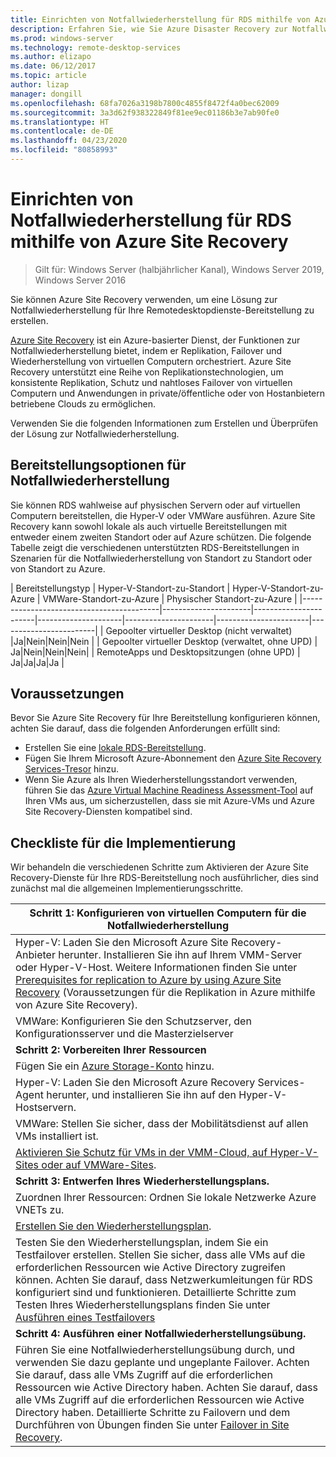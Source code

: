 ```yaml
---
title: Einrichten von Notfallwiederherstellung für RDS mithilfe von Azure Disaster Recovery
description: Erfahren Sie, wie Sie Azure Disaster Recovery zur Notfallwiederherstellung für eine RDS-Bereitstellung verwenden
ms.prod: windows-server
ms.technology: remote-desktop-services
ms.author: elizapo
ms.date: 06/12/2017
ms.topic: article
author: lizap
manager: dongill
ms.openlocfilehash: 68fa7026a3198b7800c4855f8472f4a0bec62009
ms.sourcegitcommit: 3a3d62f938322849f81ee9ec01186b3e7ab90fe0
ms.translationtype: HT
ms.contentlocale: de-DE
ms.lasthandoff: 04/23/2020
ms.locfileid: "80858993"
---
```

# <a name="set-up-disaster-recovery-for-rds-using-azure-site-recovery"></a>Einrichten von Notfallwiederherstellung für RDS mithilfe von Azure Site Recovery

>Gilt für: Windows Server (halbjährlicher Kanal), Windows Server 2019, Windows Server 2016

Sie können Azure Site Recovery verwenden, um eine Lösung zur Notfallwiederherstellung für Ihre Remotedesktopdienste-Bereitstellung zu erstellen. 

[Azure Site Recovery](/azure/site-recovery/site-recovery-overview) ist ein Azure-basierter Dienst, der Funktionen zur Notfallwiederherstellung bietet, indem er Replikation, Failover und Wiederherstellung von virtuellen Computern orchestriert. Azure Site Recovery unterstützt eine Reihe von Replikationstechnologien, um konsistente Replikation, Schutz und nahtloses Failover von virtuellen Computern und Anwendungen in private/öffentliche oder von Hostanbietern betriebene Clouds zu ermöglichen. 

Verwenden Sie die folgenden Informationen zum Erstellen und Überprüfen der Lösung zur Notfallwiederherstellung.

## <a name="disaster-recovery-deployment-options"></a>Bereitstellungsoptionen für Notfallwiederherstellung

Sie können RDS wahlweise auf physischen Servern oder auf virtuellen Computern bereitstellen, die Hyper-V oder VMWare ausführen. Azure Site Recovery kann sowohl lokale als auch virtuelle Bereitstellungen mit entweder einem zweiten Standort oder auf Azure schützen. Die folgende Tabelle zeigt die verschiedenen unterstützten RDS-Bereitstellungen in Szenarien für die Notfallwiederherstellung von Standort zu Standort oder von Standort zu Azure.

| Bereitstellungstyp                          | Hyper-V-Standort-zu-Standort | Hyper-V-Standort-zu-Azure | VMWare-Standort-zu-Azure | Physischer Standort-zu-Azure |
|------------------------------------------|----------------------|-----------------------|---------------------|----------------------|-----------------------|------------------------|
| Gepoolter virtueller Desktop (nicht verwaltet)       |Ja|Nein|Nein|Nein |
| Gepoolter virtueller Desktop (verwaltet, ohne UPD) | Ja|Nein|Nein|Nein|
| RemoteApps und Desktopsitzungen (ohne UPD) | Ja|Ja|Ja|Ja  |

## <a name="prerequisites"></a>Voraussetzungen

Bevor Sie Azure Site Recovery für Ihre Bereitstellung konfigurieren können, achten Sie darauf, dass die folgenden Anforderungen erfüllt sind:

- Erstellen Sie eine [lokale RDS-Bereitstellung](rds-deploy-infrastructure.md).
- Fügen Sie Ihrem Microsoft Azure-Abonnement den [Azure Site Recovery Services-Tresor](/azure/site-recovery/site-recovery-vmm-to-azure#create-a-recovery-services-vault) hinzu.
- Wenn Sie Azure als Ihren Wiederherstellungsstandort verwenden, führen Sie das [Azure Virtual Machine Readiness Assessment-Tool](https://azure.microsoft.com/downloads/vm-readiness-assessment/) auf Ihren VMs aus, um sicherzustellen, dass sie mit Azure-VMs und Azure Site Recovery-Diensten kompatibel sind.
 
## <a name="implementation-checklist"></a>Checkliste für die Implementierung

Wir behandeln die verschiedenen Schritte zum Aktivieren der Azure Site Recovery-Dienste für Ihre RDS-Bereitstellung noch ausführlicher, dies sind zunächst mal die allgemeinen Implementierungsschritte.

| **Schritt 1: Konfigurieren von virtuellen Computern für die Notfallwiederherstellung**                                                                                                                                                                                               |
|--------------------------------------------------------------------------------------------------------------------------------------------------------------------------------------------------------------------------------------------|
| Hyper-V: Laden Sie den Microsoft Azure Site Recovery-Anbieter herunter. Installieren Sie ihn auf Ihrem VMM-Server oder Hyper-V-Host. Weitere Informationen finden Sie unter [Prerequisites for replication to Azure by using Azure Site Recovery](/azure/site-recovery/site-recovery-prereq) (Voraussetzungen für die Replikation in Azure mithilfe von Azure Site Recovery).                                                                                                                             |
| VMWare: Konfigurieren Sie den Schutzserver, den Konfigurationsserver und die Masterzielserver                                                                                                                                                      |
| **Schritt 2: Vorbereiten Ihrer Ressourcen**                                                                                                                                                                                                           |
| Fügen Sie ein [Azure Storage-Konto](/azure/storage/storage-create-storage-account) hinzu.                                                                                                                                                                                                              |
| Hyper-V: Laden Sie den Microsoft Azure Recovery Services-Agent herunter, und installieren Sie ihn auf den Hyper-V-Hostservern.                                                                                                                                     |
| VMWare: Stellen Sie sicher, dass der Mobilitätsdienst auf allen VMs installiert ist.                                                                                                                                                                           |
| [Aktivieren Sie Schutz für VMs in der VMM-Cloud, auf Hyper-V-Sites oder auf VMWare-Sites](rds-enable-dr-with-asr.md).                                                                                                                                                                    |
| **Schritt 3: Entwerfen Ihres Wiederherstellungsplans.**                                                                                                                                                                                                        |
| Zuordnen Ihrer Ressourcen: Ordnen Sie lokale Netzwerke Azure VNETs zu.                                                                                                                                                                              |
| [Erstellen Sie den Wiederherstellungsplan](rds-disaster-recovery-plan.md). |
| Testen Sie den Wiederherstellungsplan, indem Sie ein Testfailover erstellen. Stellen Sie sicher, dass alle VMs auf die erforderlichen Ressourcen wie Active Directory zugreifen können. Achten Sie darauf, dass Netzwerkumleitungen für RDS konfiguriert sind und funktionieren. Detaillierte Schritte zum Testen Ihres Wiederherstellungsplans finden Sie unter [Ausführen eines Testfailovers](/azure/site-recovery/site-recovery-test-failover-to-azure)|
| **Schritt 4: Ausführen einer Notfallwiederherstellungsübung.**                                                                                                                                                                                                     |
| Führen Sie eine Notfallwiederherstellungsübung durch, und verwenden Sie dazu geplante und ungeplante Failover. Achten Sie darauf, dass alle VMs Zugriff auf die erforderlichen Ressourcen wie Active Directory haben. Achten Sie darauf, dass alle VMs Zugriff auf die erforderlichen Ressourcen wie Active Directory haben. Detaillierte Schritte zu Failovern und dem Durchführen von Übungen finden Sie unter [Failover in Site Recovery](/azure/site-recovery/site-recovery-failover).|


